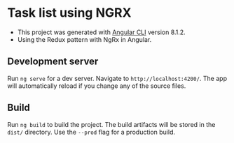 # Task list using NGRX

- This project was generated with [Angular CLI](https://github.com/angular/angular-cli) version 8.1.2.
- Using the Redux pattern with NgRx in Angular.

## Development server

Run `ng serve` for a dev server. Navigate to `http://localhost:4200/`. The app will automatically reload if you change any of the source files.

## Build

Run `ng build` to build the project. The build artifacts will be stored in the `dist/` directory. Use the `--prod` flag for a production build.
